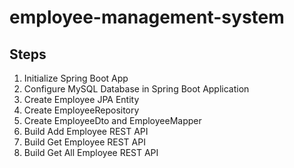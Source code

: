 # employee-management-system
## Steps
1. Initialize Spring Boot App
2. Configure MySQL Database in Spring Boot Application
3. Create Employee JPA Entity
4. Create EmployeeRepository
5. Create EmployeeDto and EmployeeMapper
6. Build Add Employee REST API
7. Build Get Employee REST API
8. Build Get All Employee REST API
